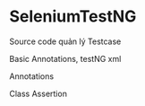 # SeleniumTestNG
Source code quản lý Testcase

Basic Annotations, testNG xml

Annotations

Class Assertion
